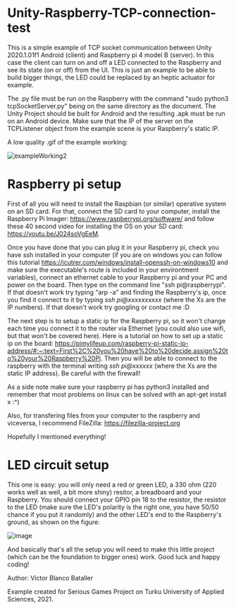 # Unity-Raspberry-TCP-connection-test
 This is a simple example of TCP socket communication between Unity 2020.1.01f1 Android (client) and Raspberry pi 4 model B (server). In this case the client can turn on and off a LED connected to the Raspberry and see its state (on or off) from the UI. This is just an example to be able to build bigger things, the LED could be replaced by an heptic actuator for example.
 
 The .py file must be run on the Raspberry with the command "sudo python3 tcpSocketServer.py" being on the same directory as the document. The Unity Project should be built for Android and the resulting .apk must be run on an Android device. Make sure that the IP of the server on the TCPListener object from the example scene is your Raspberry's static IP.
 
 A low quality .gif of the example working:
 
 
![exampleWorking2](https://user-images.githubusercontent.com/47749352/111707124-cab55580-8843-11eb-9239-1149efec7492.gif)

 
 
# Raspberry pi setup
First of all you will need to install the Raspbian (or similar) operative system on an SD card. For that, connect the SD card to your computer, install the Raspberry Pi Imager: https://www.raspberrypi.org/software/ and follow these 40 second video for installing the OS on your SD card: https://youtu.be/J024soVgEeM.

Once you have done that you can plug it in your Raspberry pi, check you have ssh installed in your computer (if you are on windows you can follow this tutorial https://jcutrer.com/windows/install-openssh-on-windows10 and make sure the executable's route is included in your environtment variables), connect an ethernet cable to your Raspberry pi and your PC and power on the board. Then type on the command line "ssh pi@raspberrypi". If that doesn't work try typing "arp -a" and finding the Raspberry's ip, once you find it connect to it by typing *ssh pi@xxxxxxxxxx* (where the Xs are the IP numbers). If that doesn't work try googling or contact me :D 

The next step is to setup a static ip for the Raspberry pi, so it won't change each time you connect it to the router via Ethernet (you could also use wifi, but that won't be covered here). Here is a tutorial on how to set up a static ip on the board: https://pimylifeup.com/raspberry-pi-static-ip-address/#:~:text=First%2C%20you%20have%20to%20decide,assign%20to%20your%20Raspberry%20Pi. 
Then you will be able to connect to the raspberry with the terminal writing *ssh pi@xxxxxx* (where the Xs are the static IP address). Be careful with the firewall!

As a side note make sure your raspberry pi has python3 installed and remember that most problems on linux can be solved with an apt-get install x :^)

Also, for transfering files from your computer to the raspberry and viceversa, I recommend FileZilla: https://filezilla-project.org

Hopefully I mentioned everything!




# LED circuit setup
This one is easy: you will only need a red or green LED, a 330 ohm (220 works well as well, a bit more shiny) resitor, a breadboard and your Raspberry. You should connect your GPIO pin 18 to the resistor, the resistor to the LED (make sure the LED's polarity is the right one, you have 50/50 chance if you put it randomly) and the other LED's end to the Raspberry's ground, as shown on the figure:

![image](https://user-images.githubusercontent.com/47749352/111705980-cee07380-8841-11eb-9598-831682a04677.png)

And basically that's all the setup you will need to make this little project (which can be the foundation to bigger ones) work.
Good luck and happy coding!






Author: Víctor Blanco Bataller

Example created for Serious Games Project on Turku University of Applied Sciences, 2021.
